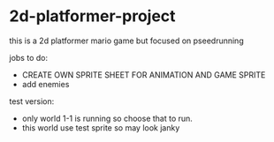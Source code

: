 # 2d-platformer-project
this is a 2d platformer mario game but focused on pseedrunning

jobs to do:
- CREATE OWN SPRITE SHEET FOR ANIMATION AND GAME SPRITE
- add enemies


test version:
- only world 1-1 is running so choose that to run.
- this world use test sprite so may look janky

